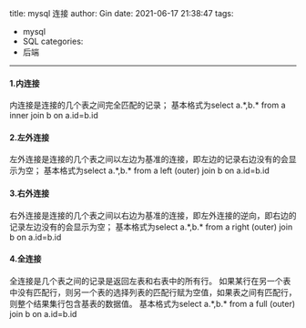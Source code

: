 title: mysql 连接
author: Gin
date: 2021-06-17 21:38:47
tags:
  - mysql
  - SQL
categories:
  - 后端
---
#### 1.内连接
内连接是连接的几个表之间完全匹配的记录；
基本格式为select a.\*,b.\* from a inner join b on a.id=b.id
#### 2.左外连接
左外连接是连接的几个表之间以左边为基准的连接，即左边的记录右边没有的会显示为空；
基本格式为select a.\*,b.\* from a left (outer) join b on a.id=b.id
#### 3.右外连接
右外连接是连接的几个表之间以右边为基准的连接，即左外连接的逆向，即右边的记录左边没有的会显示为空；
基本格式为select a.\*,b.\* from a right (outer) join b on a.id=b.id 
#### 4.全连接
全连接是几个表之间的记录是返回左表和右表中的所有行。
如果某行在另一个表中没有匹配行，则另一个表的选择列表的匹配行赋为空值，如果表之间有匹配行，则整个结果集行包含基表的数据值。
基本格式为select a.\*,b.\* from a full (outer) join b on a.id=b.id
